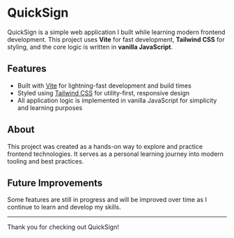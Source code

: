 # QuickSign

QuickSign is a simple web application I built while learning modern frontend development. This project uses **Vite** for fast development, **Tailwind CSS** for styling, and the core logic is written in **vanilla JavaScript**.

## Features

- Built with [Vite](https://vitejs.dev/) for lightning-fast development and build times
- Styled using [Tailwind CSS](https://tailwindcss.com/) for utility-first, responsive design
- All application logic is implemented in vanilla JavaScript for simplicity and learning purposes

## About

This project was created as a hands-on way to explore and practice frontend technologies. It serves as a personal learning journey into modern tooling and best practices.

## Future Improvements

Some features are still in progress and will be improved over time as I continue to learn and develop my skills.

---

Thank you for checking out QuickSign!
